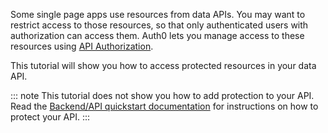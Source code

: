 Some single page apps use resources from data APIs. You may want to restrict access to those resources, so that only authenticated users with authorization can access them. Auth0 lets you manage access to these resources using [API Authorization](https://auth0.com/docs/api-auth).

This tutorial will show you how to access protected resources in your data API. 

::: note
This tutorial does not show you how to add protection to your API. Read the [Backend/API quickstart documentation](quickstart/backend) for instructions on how to protect your API. 
:::